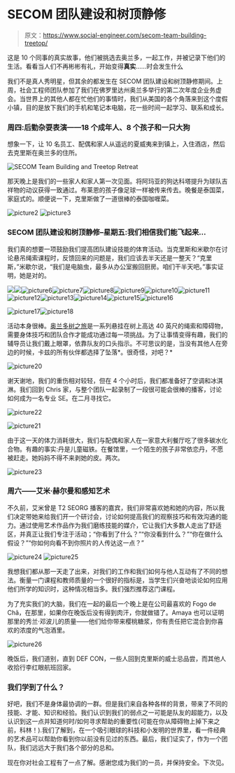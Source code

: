# SECOM 团队建设和树顶静修

> 原文：<https://www.social-engineer.com/secom-team-building-treetop/>

这是 10 个同事的真实故事，他们被挑选去奥兰多，一起工作，并被记录下他们的生活。看看当人们不再彬彬有礼，开始变得**真实**……时会发生什么

我们不是真人秀明星，但其余的都发生在 SECOM 团队建设和树顶静修期间。上周，社会工程师团队参加了我们在佛罗里达州奥兰多举行的第二次年度企业务虚会。当世界上的其他人都在忙他们的事情时，我们从美国的各个角落来到这个度假小镇，目的是放下我们的手机和笔记本电脑，花一些时间一起学习、联系和成长。

### 周四:后勤杂耍表演——18 个成年人、8 个孩子和一只大狗

想象一下，让 10 名员工、配偶和家人从遥远的夏威夷来到镇上，入住酒店，然后去克里斯在奥兰多的住所。

![SECOM Team Building and Treetop Retreat](img/e132b0f960b514bc6ecce6d01b1db88c.png)

那天晚上是我们的一些家人和家人第一次见面。将阿玛亚的狗达科塔提升为球队吉祥物的动议获得一致通过。布莱恩的孩子像足球一样被传来传去。晚餐是泰国菜，家庭式的。顺便说一下，克里斯做了一道很棒的泰国咖喱菜。

![picture2](img/f5d8d88ad226e38f91a38a4848dff37d.png) ![picture3](img/6ab6e85cc4e5302765d339ac79276e8d.png)

### SECOM 团队建设和树顶静修–星期五:我们相信我们能飞起来…

我们真的想要一项鼓励我们提高团队建设技能的体育活动。当克里斯和米歇尔在讨论悬吊绳索课程时，反馈回来的问题是，我们应该去半天还是一整天？“克里斯，”米歇尔说，“我们是电脑虫，最多从办公室搬回厨房。咱们干半天吧。”事实证明，她是对的。

![](img/b2b2488ca6c6661e4163135f9dee7b7c.png)![](img/6bcb99aa72861bc7ab7cb694f72150dd.png)![picture6](img/65390cc8241a8bb5114276621b959b32.png)![picture7](img/cc9e516c2cccbfd5d98703994fb12332.png)![picture8](img/310b76fa6858bf5d214f3fb3d83f36c9.png)![picture9](img/d409302941cfac599eefb352bd2600b8.png)![picture10](img/36500473a7c030763508dc00810ad2e7.png)![picture11](img/adc72845ed275971fbd2073c06a540d5.png)![picture12](img/f2b1d722a7dffe2715084079fd333f61.png)![picture13](img/3cfbeea76a810fbb73f6916af1e0f42c.png)![picture14](img/d196ef5f7a1335ab911bd0fc43e07e17.png)![picture15](img/11a0ee192bc1dce1ba780d869a751ee3.png)![picture16](img/fa9d01476f91439f65f70318fd6b8476.png)

![picture17](img/1843c179443e69ab0c1b0ca489d0fcbe.png)![picture18](img/113551bb6b4e04433dfeccc84661549d.png)

活动本身很棒。[奥兰多树之旅](https://www.orlandotreetrek.com/)是一系列悬挂在树上高达 40 英尺的绳索和障碍物，需要身体技巧和团队合作才能成功通过每一项挑战。为了让事情变得有趣，我们的辅导员让我们戴上眼罩，依靠队友的口头指示。不可思议的是，当没有其他人在旁边的时候，卡兹的所有伙伴都选择了坠落*。很奇怪，对吧？*

![picture20](img/54a8692f151511cebdafc67346728935.png)

谢天谢地，我们的重伤相对较轻，但在 4 个小时后，我们都准备好了空调和冰淇淋。我们回到 Chris 家，与整个团队一起录制了一段很可能会很棒的播客，讨论如何成为一名专业 SE。在二月寻找它。

![picture22](img/ccfe54c3544dfb79b9b024885113a2f0.png)

![picture21](img/4ddbf254700d8d31a0374ca96d642364.png)

由于这一天的体力消耗很大，我们与配偶和家人在一家意大利餐厅吃了很多碳水化合物。有趣的事实:丹是儿童磁铁。在餐馆里，一个陌生的孩子非常依恋丹，不愿被赶走。她妈妈不得不来剥她的皮。两次。

![picture23](img/5ffbf0cd6accb3bd15ed97ff1e896606.png)

### 周六——艾米·赫尔曼和感知艺术

不久前，艾米曾是 T2 SEORG 播客的嘉宾，我们非常喜欢她和她的内容，所以我们决定带她来给我们开一个研讨会，讨论如何提高我们的观察技巧和有效沟通的能力。通过使用艺术作品作为我们磨练技能的媒介，它让我们大多数人走出了舒适区，并真正让我们专注于活动；“你看到了什么？”“你没看到什么？”“你在做什么假设？”“你如何向看不到你照片的人传达这一点？”

![picture24](img/98422dd391ddcc367edd64549076e408.png) ![picture25](img/77376e1135511b4a63916e6ecef89c21.png)

我想我们都从那一天走了出来，对我们的工作和我们如何与他人互动有了不同的想法。衡量一门课程和教师质量的一个很好的指标是，当学生们兴奋地谈论如何应用他们所学的知识时，这种情况相当多。我们强烈推荐这门课程。

为了充实我们的大脑，我们在一起的最后一个晚上是在公司最喜欢的 Fogo de Chã，在那里，如果你在晚饭后没有得到肉汗，你就做错了。Amaya 也可以证明那里的秀兰·邓波儿的质量——他们给你带来樱桃糖浆，你有责任把它混合到你喜欢的浓度的气泡酒里。

![picture26](img/400a3d6a95cf5aaef8a2dbc95de3f9e4.png)

晚饭后，我们道别，直到 DEF CON，一些人回到克里斯的威士忌品尝，而其他人收拾行李红眼航班回家。

### 我们学到了什么？

好吧，我们不是身体最协调的一群。但是我们来自各种各样的背景，带来了不同的技能、才能、知识和经验。我们认识到我们的弱点之一可能是队友的超能力，以及认识到这一点并知道何时/如何寻求帮助的重要性(可能在你从障碍物上掉下来之前，科林！).我们了解到，在一个吸引眼球的科技和小发明的世界里，看一件经典的艺术品可以帮助你看到你以前没有见过的东西。最后，我们证实了，作为一个团队，我们远远大于我们各个部分的总和。

现在你对社会工程有了一点了解。感谢您成为我们的一员，并保持安全。下次见。